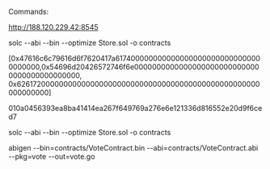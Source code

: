 Commands:

http://188.120.229.42:8545

solc --abi --bin --optimize Store.sol -o contracts

[0x47616c6c79616d6f7620417a6174000000000000000000000000000000000000,0x54696d20426572746f6e00000000000000000000000000000000000000000000, 0x6261720000000000000000000000000000000000000000000000000000000000]

010a0456393ea8ba41414ea267f649769a276e6e121336d816552e20d9f6ced7

solc --abi --bin --optimize Store.sol -o contracts

abigen --bin=contracts/VoteContract.bin --abi=contracts/VoteContract.abi --pkg=vote --out=vote.go
